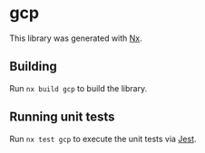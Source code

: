 # gcp

This library was generated with [Nx](https://nx.dev).

## Building

Run `nx build gcp` to build the library.

## Running unit tests

Run `nx test gcp` to execute the unit tests via [Jest](https://jestjs.io).
